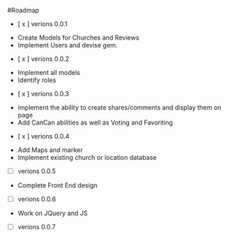 #Roadmap

- [ x ] verions 0.0.1

* Create Models for Churches and Reviews
* Implement Users and devise gem. 

- [ x ] verions 0.0.2

* Implement all models
* Identify roles

- [ x ] verions 0.0.3

* implement the ability to create shares/comments and display them on page
* Add CanCan abilities as well as Voting and Favoriting

- [ x ] verions 0.0.4

* Add Maps and marker 
* Implement existing church or location database

- [  ] verions 0.0.5
* Complete Front End design

- [  ] verions 0.0.6

* Work on JQuery and JS


- [  ] verions 0.0.7

